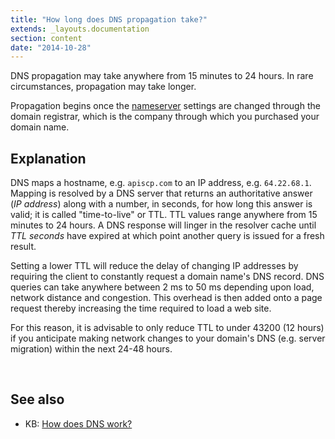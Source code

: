 ```yaml
---
title: "How long does DNS propagation take?"
extends: _layouts.documentation
section: content
date: "2014-10-28"
---
```


DNS propagation may take anywhere from 15 minutes to 24 hours. In rare circumstances, propagation may take longer.

Propagation begins once the [nameserver](/docs/dns/nameserver-settings/ "Nameserver Settings") settings are changed through the domain registrar, which is the company through which you purchased your domain name.

## Explanation

DNS maps a hostname, e.g. `apiscp.com` to an IP address, e.g. `64.22.68.1`. Mapping is resolved by a DNS server that returns an authoritative answer (_IP address_) along with a number, in seconds, for how long this answer is valid; it is called "time-to-live" or TTL. TTL values range anywhere from 15 minutes to 24 hours. A DNS response will linger in the resolver cache until _TTL seconds_ have expired at which point another query is issued for a fresh result.

Setting a lower TTL will reduce the delay of changing IP addresses by requiring the client to constantly request a domain name's DNS record. DNS queries can take anywhere between 2 ms to 50 ms depending upon load, network distance and congestion. This overhead is then added onto a page request thereby increasing the time required to load a web site.

For this reason, it is advisable to only reduce TTL to under 43200 (12 hours) if you anticipate making network changes to your domain's DNS (e.g. server migration) within the next 24-48 hours.

 

## See also

- KB: [How does DNS work?](/docs/dns/dns-work/)
